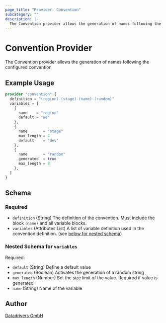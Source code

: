 ```yaml
---
page_title: "Provider: Convention"
subcategory: ""
description: |-
  The Convention provider allows the generation of names following the configured convention
---
```


# Convention Provider

The Convention provider allows the generation of names following the configured convention

## Example Usage

```terraform
provider "convention" {
  definition = "(region)-(stage)-(name)-(random)"
  variables = [
    {
      name    = "region"
      default = "we"
    },
    {
      name       = "stage"
      max_length = 4
      default    = "dev"
    },
    {
      name       = "random"
      generated  = true
      max_length = 8
    },
  ]
}
```

<!-- schema generated by tfplugindocs -->
## Schema

### Required

- `definition` (String) The definition of the convention. Must include the block `(name)` and all variable blocks.
- `variables` (Attributes List) A list of variable definition used in the convention definition. (see [below for nested schema](#nestedatt--variables))

<a id="nestedatt--variables"></a>
### Nested Schema for `variables`

Required:

- `default` (String) Define a default value
- `generated` (Boolean) Activates the generation of a random string
- `max_length` (Number) Set the size limit of the value. Required if value is generated
- `name` (String) Name of the variable

## Author

[Datadrivers GmbH](https://www.datadrivers.de)
